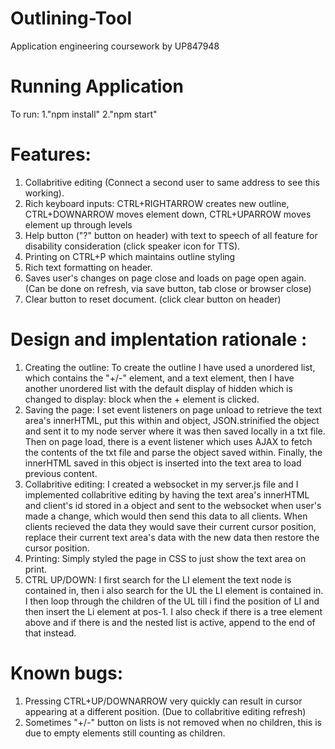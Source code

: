 # Outlining-Tool
Application engineering coursework by UP847948

# Running Application
To run:
1."npm install" 
2."npm start" 

# Features:
1. Collabritive editing (Connect a second user to same address to see this working).
2. Rich keyboard inputs: CTRL+RIGHTARROW creates new outline, CTRL+DOWNARROW moves element down, CTRL+UPARROW moves element up through levels
3. Help button ("?" button on header) with text to speech of all feature for disability consideration (click speaker icon for TTS). 
4. Printing on CTRL+P which maintains outline styling
5. Rich text formatting on header.
6. Saves user's changes on page close and loads on page open again.(Can be done on refresh, via save button, tab close or browser close)
7. Clear button to reset document. (click clear button on header) 

# Design and implentation rationale :
1. Creating the outline: To create the outline I have used a unordered list, which contains the "+/-" element, and a text element, then I have another unordered list with the default display of hidden which is changed to display: block when the + element is clicked. 
2. Saving the page: I set event listeners on page unload to retrieve the text area's innerHTML, put this within and object, JSON.strinified the object and sent it to my node server where it was then saved locally in a txt file. Then on page load, there is a event listener which uses AJAX to fetch the contents of the txt file and parse the object saved within. Finally, the innerHTML saved in this object is inserted into the text area to load previous content. 
3. Collabritive editing: I created a websocket in my server.js file and I implemented collabritive editing by having the text area's innerHTML and client's id stored in a object and sent to the websocket when user's made a change, which would then send this data to all clients. When clients recieved the data they would save their current cursor position, replace their current text area's data with the new data then restore the cursor position. 
4. Printing: Simply styled the page in CSS to just show the text area on print. 
5. CTRL UP/DOWN: I first search for the LI element the text node is contained in, then i also search for the UL the LI element is contained in. I then loop through the children of the UL till i find the position of LI and then insert the Li element at pos-1. I also check if there is a tree element above and if there is and the nested list is active, append to the end of that instead. 


# Known bugs:
1. Pressing CTRL+UP/DOWNARROW very quickly can result in cursor appearing at a different position. (Due to collabritive editing refresh) 
2. Sometimes "+/-" button on lists is not removed when no children, this is due to empty elements still counting as children.



